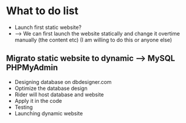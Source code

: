 # What to do list

- Launch first static website?
- --> We can first launch the website statically and change it overtime manually (the content etc) (I am willing to do this or anyone else)

## Migrato static website to dynamic --> MySQL PHPMyAdmin
  - Designing database on dbdesigner.com
  - Optimize the database design
  - Rider will host database and website
  - Apply it in the code
  - Testing
  - Launching dynamic website
